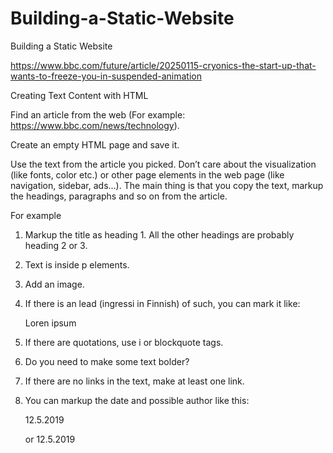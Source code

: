 # Building-a-Static-Website
Building a Static Website

https://www.bbc.com/future/article/20250115-cryonics-the-start-up-that-wants-to-freeze-you-in-suspended-animation


Creating Text Content with HTML

Find an article from the web (For example: https://www.bbc.com/news/technology).

Create an empty HTML page and save it.

Use the text from the article you picked. Don’t care about the visualization (like fonts, color etc.) or other page elements in the web page (like navigation, sidebar, ads...). The main thing is that you copy the text, markup the headings, paragraphs and so on from the article.

For example

1. Markup the title as heading 1. All the other headings are probably heading 2 or 3.

2. Text is inside p elements.

3. Add an image.

4. If there is an lead (ingressi in Finnish) of such, you can mark it like: <p class="lead">Loren ipsum</p>

5. If there are quotations, use i or blockquote tags.

6. Do you need to make some text bolder?

7. If there are no links in the text, make at least one link.

8. You can markup the date and possible author like this: <p class="date">12.5.2019</p> or <span class="date">12.5.2019</span>
